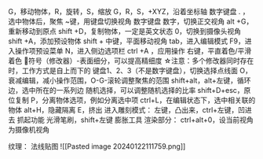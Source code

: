 G，移动物体，R，旋转，S，缩放
G，R，S，+XYZ，沿着坐标轴
数字键盘 . ，选中物体后，聚焦
~键，用键盘切换视角
数字键盘 数字，切换正交视角
alt +G，重新移动到原点
shift +D，复制物体，一定是英文状态
0，切换到摄像头视角
shift +A，添加预设物体
shift + 中键，平面移动视角
tab，进入编辑模式
F9，进入操作项预设菜单
N，进入侧边选项栏
ctrl +A ，应用操作
右键，平直着色/平滑着色
🔧符号（修改器）-表面细分，可以提高精细度
☆注意：多个修改器同时存在时，工作方式是自上而下的
键盘1、2、3（不是数字键盘），切换选择点线面
O，衰减编辑，减小操作范围，O-G-滚轮调整聚焦的范围
shift+alt，alt+左键，循环边，选中所在的一系列边
随机选择，可以调整随机选择的比率
shift+D+esc，原位复制
P，分离物体选项，例如分离选中项
ctrl+L，在编辑状态下，选中相关联的物体 
alt+H，隐藏隔离
E，挤出
进入雕刻模式：
左键，凸出来，ctrl+左键，凹进去
抓起功能
光滑笔刷，shift+左键
膨胀工具
渲染部分：
ctrl+alt+0，设当前视角为摄像机视角

纹理：
法线贴图
![[Pasted image 20240122111759.png]]
